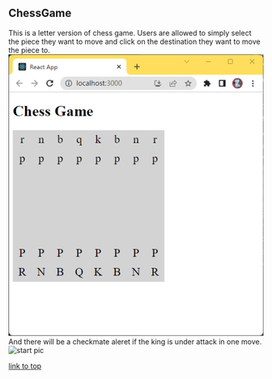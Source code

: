 ## ChessGame

This is a letter version of chess game. 
Users are allowed to simply select the piece they want to move
and click on the destination they want to move the piece to. 
![start pic](/pics/chess-game-start.png)
And there will be a checkmate aleret if the king is under attack in one move.
![start pic](/pic/chess-game-checkmate.png)

[link to top](#chessgame)
